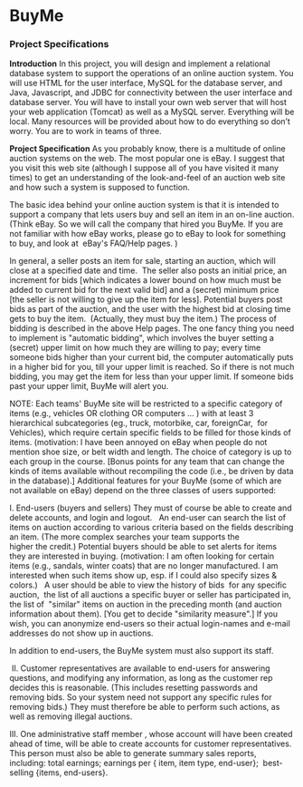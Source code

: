 # BuyMe
### Project Specifications

**Introduction** 
In this project, you will design and implement a relational database system to support the operations of an online auction system. You will use HTML for the user interface, MySQL for the database server, and Java, Javascript, and JDBC for connectivity between the user interface and database server. 
You will have to install your own web server that will host your web application (Tomcat) as well as a MySQL server. Everything will be local. Many resources will be provided about how to do everything so don’t worry.
You are to work in teams of three.

**Project Specification** 
As you probably know, there is a multitude of online auction systems on the web. The most popular one is eBay. I suggest that you visit this web site (although I suppose all of you have visited it many times) to get an understanding of the look-and-feel of an auction web site and how such a system is supposed to function. 

The basic idea behind your online auction system is that it is intended to support a company that lets users buy and sell an item in an on-line auction. (Think eBay. So we will call the company that hired you BuyMe. If you are not familiar with how eBay works, please go to eBay to look for something to buy, and look at  eBay's FAQ/Help pages. )

In general, a seller posts an item for sale, starting an auction, which will close at a specified date and time.  The seller also posts an initial price, an increment for bids [which indicates a lower bound on how much must be added to current bid for the next valid bid] and a (secret) minimum price [the seller is not willing to give up the item for less]. Potential buyers post bids as part of the auction, and the user with the highest bid at closing time gets to buy the item.  (Actually, they must buy the item.) The process of bidding is described in the above Help pages. The one fancy thing you need to implement is "automatic bidding", which involves the buyer setting a (secret) upper limit on how much they are willing to pay; every time someone bids higher than your current bid, the computer automatically puts in a higher bid for you, till your upper limit is reached. So if there is not much bidding, you may get the item for less than your upper limit. If someone bids past your upper limit, BuyMe will alert you.

NOTE: Each teams' BuyMe site will be restricted to a specific category of items (e.g., vehicles OR clothing OR computers ... ) with at least 3 hierarchical subcategories (eg., truck, motorbike, car, foreignCar,  for Vehicles), which require certain specific fields to be filled for those kinds of items. (motivation: I have been annoyed on eBay when people do not mention shoe size, or belt width and length. The choice of category is up to each group in the course. [Bonus points for any team that can change the kinds of items available without recompiling the code (i.e., be driven by data in the database).]
Additional features for your BuyMe (some of which are not available on eBay) depend on the three classes of users supported:


I. End-users (buyers and sellers)
  They must of course be able to create and delete accounts, and login and logout.
  An end-user can search the list of items on auction according to various criteria based on the fields describing an item. (The more complex searches your team supports the   
    higher the credit.)
  Potential buyers should be able to set alerts for items they are interested in buying. (motivation: I am often looking for certain items (e.g., sandals, winter coats) that are     no longer manufactured. I am interested when such items show up, esp. if I could also specify sizes & colors.)  
  A user should be able to view the history of bids  for any specific auction,  the list of all auctions a specific buyer or seller has participated in, the list of  "similar"       items on auction in the preceding month (and auction information about them). [You get to decide "similarity measure".]
  If you wish, you can anonymize end-users so their actual login-names and e-mail addresses do not show up in auctions.

In addition to end-users, the BuyMe system must also support its staff.


 II. Customer representatives are available to end-users for answering questions, and modifying any information, as long as the customer rep decides this is reasonable. (This includes resetting passwords and removing bids. So your system need not support any specific rules for removing bids.) They must therefore be able to perform such actions, as well as removing illegal auctions.

III. One administrative staff member , whose account will have been created ahead of time, will be able to create accounts for customer representatives. This person must also be able to generate summary sales reports, including: total earnings; earnings per { item, item type, end-user};  best-selling {items, end-users}.
